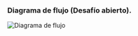 ### Diagrama de flujo (Desafío abierto).
![Diagrama de flujo](https://github.com/KarenWon9/WRO-FI-Team-Spark/blob/main/src/Diagrama%20de%20flujo%20(Desaf%C3%ADo%20abierto).jpg)
